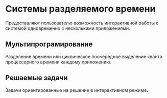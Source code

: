 Системы разделяемого времени
========================

Предоставляют пользователю возможность интерактивной работы с системой одновременно с несколькими приложениями.

## Мультипрограмирование
Разделение времени или циклическое поочередное выделение кванта процессорного времени каждому приложению.

## Решаемые задачи
Задачи ориентированные на решение в интерактивном режиме.